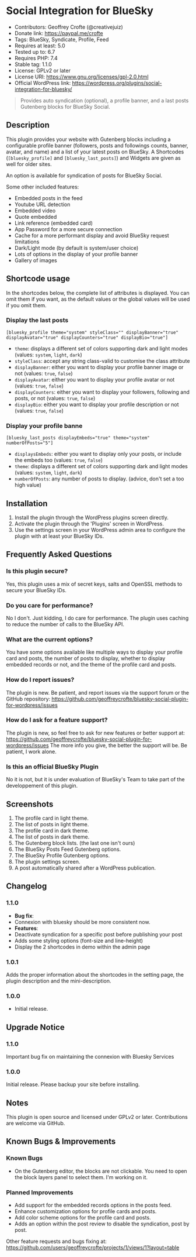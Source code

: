 # Social Integration for BlueSky
- Contributors: Geoffrey Crofte (@creativejuiz)
- Donate link: https://paypal.me/crofte
- Tags: BlueSky, Syndicate, Profile, Feed
- Requires at least: 5.0
- Tested up to: 6.7
- Requires PHP: 7.4
- Stable tag: 1.1.0
- License: GPLv2 or later
- License URI: https://www.gnu.org/licenses/gpl-2.0.html
- Official WordPress link: https://wordpress.org/plugins/social-integration-for-bluesky/


> Provides auto syndication (optional), a profile banner, and a last posts Gutenberg blocks for BlueSky Social.

## Description

This plugin provides your website with Gutenberg blocks including a configurable profile banner (followers, posts and followings counts, banner, avatar, and name) and a list of your latest posts on BlueSky.
A Shortcodes (`[bluesky_profile]` and `[bluesky_last_posts]`) and Widgets are given as well for older sites.

An option is available for syndication of posts for BlueSky Social.

Some other included features:

* Embedded posts in the feed
 * Youtube URL detection
 * Embedded video
 * Quote embedded
 * Link reference (embedded card)
* App Password for a more secure connection
* Cache for a more performant display and avoid BlueSky request limitations
* Dark/Light mode (by default is system/user choice)
* Lots of options in the display of your profile banner
* Gallery of images

## Shortcode usage

In the shortcodes below, the complete list of attributes is displayed. You can omit them if you want, as the default values or the global values will be used if you omit them.

### Display the last posts

`[bluesky_profile theme="system" styleClass="" displayBanner="true" displayAvatar="true" displayCounters="true" displayBio="true"]`

- `theme`: displays a different set of colors supporting dark and light modes (values: `system`, `light`, `dark`)
- `styleClass`: accept any string class-valid to customise the class attribute
- `displayBanner`: either you want to display your profile banner image or not (values: `true`, `false`)
- `displayAvatar`: either you want to display your profile avatar or not (values: `true`, `false`)
- `displayCounters`: either you want to display your followers, following and posts, or not (values: `true`, `false`)
- `displayBio`: either you want to display your profile description or not (values: `true`, `false`)

### Display your profile banne

`[bluesky_last_posts displayEmbeds="true" theme="system" numberOfPosts="5"]`

- `displaysEmbeds`: either you want to display only your posts, or include the embeds too (values: `true`, `false`)
- `theme`: displays a different set of colors supporting dark and light modes (values: `system`, `light`, `dark`)
- `numberOfPosts`: any number of posts to display. (advice, don't set a too high value)

## Installation

1. Install the plugin through the WordPress plugins screen directly.
2. Activate the plugin through the 'Plugins' screen in WordPress.
3. Use the settings screen in your WordPress admin area to configure the plugin with at least your BlueSky IDs.

## Frequently Asked Questions

### Is this plugin secure?

Yes, this plugin uses a mix of secret keys, salts and OpenSSL methods to secure your BlueSky IDs.

### Do you care for performance?

No I don't. Just kidding, I do care for performance. The plugin uses caching to reduce the number of calls to the BlueSky API.

### What are the current options?

You have some options available like multiple ways to display your profile card and posts, the number of posts to display, whether to display embedded records or not, and the theme of the profile card and posts.

### How do I report issues?

The plugin is new.
Be patient, and report issues via the support forum or the GitHub repository: https://github.com/geoffreycrofte/bluesky-social-plugin-for-wordpress/issues

### How do I ask for a feature support?

The plugin is new, so feel free to ask for new features or better support at: https://github.com/geoffreycrofte/bluesky-social-plugin-for-wordpress/issues
The more info you give, the better the support will be. Be patient, I work alone.

### Is this an official BlueSky Plugin

No it is not, but it is under evaluation of BlueSky's Team to take part of the developpement of this plugin.

## Screenshots

1. The profile card in light theme.
2. The list of posts in light theme.
3. The profile card in dark theme.
4. The list of posts in dark theme.
5. The Gutenberg block lists. (the last one isn't ours)
6. The BlueSky Posts Feed Gutenberg options.
7. The BlueSky Profile Gutenberg options.
8. The plugin settings screen.
9. A post automatically shared after a WordPress publication.

## Changelog

### 1.1.0
- **Bug fix**:
 - Connexion with bluesky should be more consistent now.
- **Features**:
 - Deactivate syndication for a specific post before publishing your post
 - Adds some styling options (font-size and line-height)
 - Display the 2 shortcodes in demo within the admin page

### 1.0.1
Adds the proper information about the shortcodes in the setting page, the plugin description and the mini-description.

### 1.0.0
* Initial release.

## Upgrade Notice

### 1.1.0
Important bug fix on maintaining the connexion with Bluesky Services

### 1.0.0
Initial release. Please backup your site before installing.

## Notes

This plugin is open source and licensed under GPLv2 or later. Contributions are welcome via GitHub.

## Known Bugs & Improvements

### Known Bugs
* On the Gutenberg editor, the blocks are not clickable. You need to open the block layers panel to select them. I'm working on it.

### Planned Improvements

* Add support for the embedded records options in the posts feed.
* Enhance customization options for profile cards and posts.
* Add color scheme options for the profile card and posts.
* Adds an option within the post review to disable the syndication, post by post.

Other feature requests and bugs fixing at: https://github.com/users/geoffreycrofte/projects/1/views/1?layout=table
